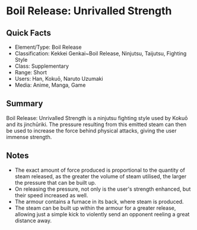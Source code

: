 # Boil Release: Unrivalled Strength

## Quick Facts
- Element/Type: Boil Release
- Classification: Kekkei Genkai~Boil Release, Ninjutsu, Taijutsu, Fighting Style
- Class: Supplementary
- Range: Short
- Users: Han, Kokuō, Naruto Uzumaki
- Media: Anime, Manga, Game

## Summary
Boil Release: Unrivalled Strength is a ninjutsu fighting style used by Kokuō and its jinchūriki. The pressure resulting from this emitted steam can then be used to increase the force behind physical attacks, giving the user immense strength.

## Notes
- The exact amount of force produced is proportional to the quantity of steam released, as the greater the volume of steam utilised, the larger the pressure that can be built up.
- On releasing the pressure, not only is the user's strength enhanced, but their speed increased as well.
- The armour contains a furnace in its back, where steam is produced.
- The steam can be built up within the armour for a greater release, allowing just a simple kick to violently send an opponent reeling a great distance away.
